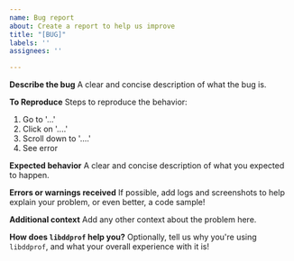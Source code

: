 ```yaml
---
name: Bug report
about: Create a report to help us improve
title: "[BUG]"
labels: ''
assignees: ''

---
```


**Describe the bug**
A clear and concise description of what the bug is.

**To Reproduce**
Steps to reproduce the behavior:
1. Go to '...'
2. Click on '....'
3. Scroll down to '....'
4. See error

**Expected behavior**
A clear and concise description of what you expected to happen.

**Errors or warnings received**
If possible, add logs and screenshots to help explain your problem, or even better, a code sample!

**Additional context**
Add any other context about the problem here.

**How does `libddprof` help you?**
Optionally, tell us why you're using `libddprof`, and what your overall experience with it is!
